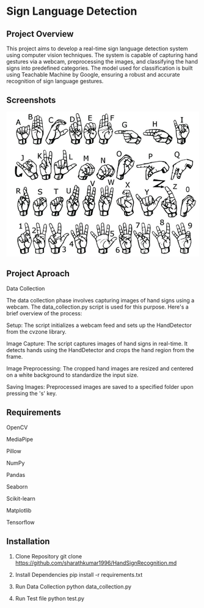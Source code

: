 
# Sign Language Detection 

## Project Overview
This project aims to develop a real-time sign language detection system using computer vision techniques. The system is capable of capturing hand gestures via a webcam, preprocessing the images, and classifying the hand signs into predefined categories. The model used for classification is built using Teachable Machine by Google, ensuring a robust and accurate recognition of sign language gestures.



## Screenshots

![App Screenshot](https://github.com/sharathkumar1996/HandSignRecognition/blob/main/i1.png)


## Project Aproach

Data Collection

The data collection phase involves capturing images of hand signs using a webcam. The data_collection.py script is used for this purpose. Here's a brief overview of the process:

Setup: The script initializes a webcam feed and sets up the HandDetector from the cvzone library.

Image Capture: The script captures images of hand signs in real-time. It detects hands using the HandDetector and crops the hand region from the frame.

Image Preprocessing: The cropped hand images are resized and centered on a white background to standardize the input size.

Saving Images: Preprocessed images are saved to a specified folder upon pressing the 's' key.
## Requirements

OpenCV

MediaPipe

Pillow

NumPy

Pandas

Seaborn

Scikit-learn

Matplotlib

Tensorflow
## Installation

1. Clone Repository
git clone https://github.com/sharathkumar1996/HandSignRecognition.md

2. Install Dependencies
pip install -r requirements.txt

3. Run Data Collection
python data_collection.py

4. Run Test file
python test.py
```
    
